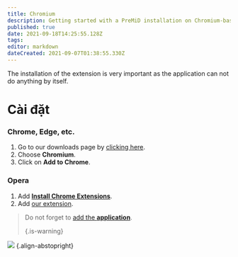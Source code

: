```yaml
---
title: Chromium
description: Getting started with a PreMiD installation on Chromium-based browsers
published: true
date: 2021-09-18T14:25:55.128Z
tags: 
editor: markdown
dateCreated: 2021-09-07T01:38:55.330Z
---
```


The installation of the extension is very important as the application can not do anything by itself.

# Cài đặt
### Chrome, Edge, etc.
1. Go to our downloads page by [clicking here](https://premid.app/downloads).
2. Choose **Chromium**.
3. Click on **Add to Chrome**.

### Opera
1. Add **[Install Chrome Extensions](https://addons.opera.com/en/extensions/details/install-chrome-extensions/)**.
2. Add [our extension](https://premid.app/downloads).

> Do not forget to [add the **application**](/install). 
> 
> {.is-warning}

![](https://img.icons8.com/color/2x/chrome.png) {.align-abstopright}